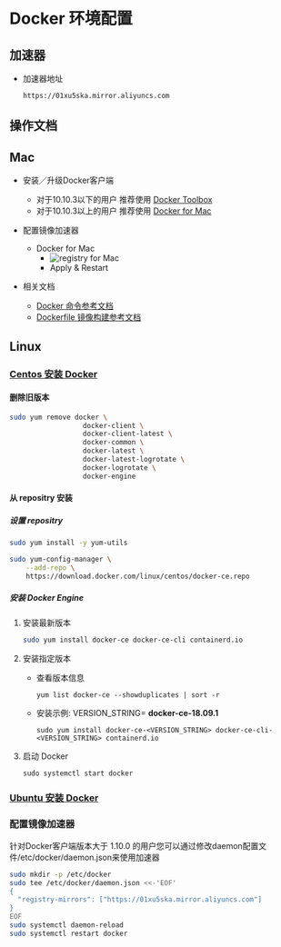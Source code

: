 # Docker 环境配置

## 加速器

* 加速器地址

    ```
    https://01xu5ska.mirror.aliyuncs.com
    ```

## 操作文档

## Mac

* 安装／升级Docker客户端
    * 对于10.10.3以下的用户 推荐使用 [Docker Toolbox](http://mirrors.aliyun.com/docker-toolbox/mac/docker-toolbox/)
    * 对于10.10.3以上的用户 推荐使用 [Docker for Mac](http://mirrors.aliyun.com/docker-toolbox/mac/docker-for-mac/)

* 配置镜像加速器
    * Docker for Mac
        * ![registry for Mac](https://hugopost.oss-cn-shanghai.aliyuncs.com/89718277-E75B-4D40-AE14-C936A19DEC49.png)
        * Apply & Restart

* 相关文档
    * [Docker 命令参考文档](https://docs.docker.com/engine/reference/commandline/cli/)
    * [Dockerfile 镜像构建参考文档](https://docs.docker.com/engine/reference/builder/)

## Linux

### [Centos 安装 Docker](https://docs.docker.com/engine/install/centos/)

#### 删除旧版本

```bash
sudo yum remove docker \
                  docker-client \
                  docker-client-latest \
                  docker-common \
                  docker-latest \
                  docker-latest-logrotate \
                  docker-logrotate \
                  docker-engine
```

#### 从 repositry 安装

##### 设置 repositry

```bash
sudo yum install -y yum-utils

sudo yum-config-manager \
    --add-repo \
    https://download.docker.com/linux/centos/docker-ce.repo
```

##### 安装 Docker Engine

1. 安装最新版本

    ```bash
    sudo yum install docker-ce docker-ce-cli containerd.io
    ```

2. 安装指定版本

    * 查看版本信息

        ```
        yum list docker-ce --showduplicates | sort -r
        ```

    * 安装示例: VERSION_STRING= **docker-ce-18.09.1**

        ```
        sudo yum install docker-ce-<VERSION_STRING> docker-ce-cli-<VERSION_STRING> containerd.io
        ```

3. 启动 Docker

    ```
    sudo systemctl start docker
    ```

### [Ubuntu 安装 Docker](https://docs.docker.com/engine/install/ubuntu/)

### 配置镜像加速器

针对Docker客户端版本大于 1.10.0 的用户您可以通过修改daemon配置文件/etc/docker/daemon.json来使用加速器

```bash
sudo mkdir -p /etc/docker
sudo tee /etc/docker/daemon.json <<-'EOF'
{
  "registry-mirrors": ["https://01xu5ska.mirror.aliyuncs.com"]
}
EOF
sudo systemctl daemon-reload
sudo systemctl restart docker
```
